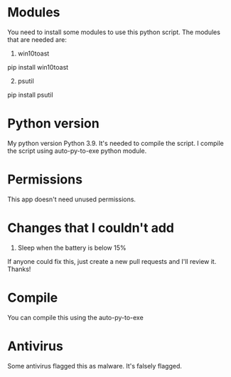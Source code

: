 # Modules
You need to install some modules to use this python script. The modules that are needed are:
1. win10toast
 
pip install win10toast

2. psutil

pip install psutil

# Python version
My python version Python 3.9. It's needed to compile the script. I compile the script using auto-py-to-exe python module.
# Permissions
This app doesn't need unused permissions.
# Changes that I couldn't add
1. Sleep when the battery is below 15%

If anyone could fix this, just create a new pull requests and I'll review it. Thanks!
# Compile
You can compile this using the auto-py-to-exe

# Antivirus
Some antivirus flagged this as malware. It's falsely flagged.
